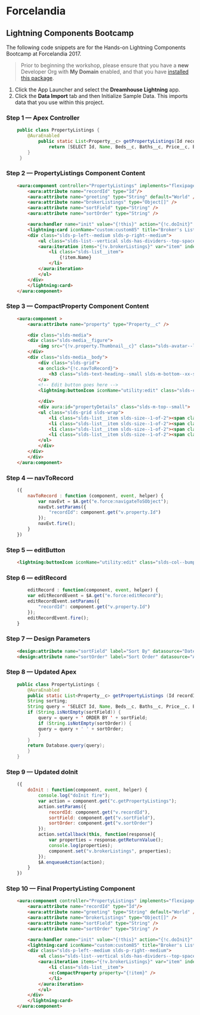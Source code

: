 # Forcelandia
## Lightning Components Bootcamp

The following code snippets are for the Hands-on Lightning Components Bootcamp at Forcelandia 2017.

> Prior to beginning the workshop, please ensure that you have a **new** Developer Org with **My Domain** enabled, and that you have [installed this package](https://login.salesforce.com/packaging/installPackage.apexp?p0=04t6A000000SG0F).

1. Click the App Launcher and select the **Dreamhouse Lightning** app.
2. Click the **Data Import** tab and then Initialize Sample Data. This imports data that you use within this project.

### Step 1 &mdash; Apex Controller

```java
	public class PropertyListings {
		@AuraEnabled
    		public static List<Property__c> getPropertyListings(Id recordId) {
        		return [SELECT Id, Name, Beds__c, Baths__c, Price__c, Broker__c, Status__c, Thumbnail__c FROM Property__c WHERE Broker__c=:recordId];
   	 	}
	 }
```

### Step 2 &mdash; PropertyListings Component Content

```html
	<aura:component controller="PropertyListings" implements="flexipage:availableForRecordHome,force:hasRecordId" access="global" >
	    <aura:attribute name="recordId" type="Id"/>
	    <aura:attribute name="greeting" type="String" default="World" />
	    <aura:attribute name="brokerListings" type="Object[]" />
	    <aura:attribute name="sortField" type="String" />
	    <aura:attribute name="sortOrder" type="String" />

	    <aura:handler name="init" value="{!this}" action="{!c.doInit}" />
	    <lightning:card iconName="custom:custom85" title="Broker's Listings">
		<div class="slds-p-left--medium slds-p-right--medium">
		    <ul class="slds-list--vertical slds-has-dividers--top-space">
			<aura:iteration items="{!v.brokerListings}" var="item" indexVar="i">
			    <li class="slds-list__item">                   
			    	{!item.Name}
			    </li>
			</aura:iteration>
		    </ul>
		</div>
	    </lightning:card>    
	</aura:component>
```
	
### Step 3 &mdash; CompactProperty Component Content

```html
	<aura:component >
	    <aura:attribute name="property" type="Property__c" />

	    <div class="slds-media">
		<div class="slds-media__figure">
		    <img src="{!v.property.Thumbnail__c}" class="slds-avatar--large slds-avatar--circle" alt="{!v.property.Title_c}" />
		</div>
		<div class="slds-media__body">
		    <div class="slds-grid">
			<a onclick="{!c.navToRecord}">
			    <h3 class="slds-text-heading--small slds-m-bottom--xx-small">{!v.property.Name}</h3>
			</a>
			<!-- Edit button goes here -->
			<lightning:buttonIcon iconName="utility:edit" class="slds-col--bump-left" variant="bare" alternativeText="Edit Record" onclick="{!c.editRecord}" />

		    </div>
		    <div aura:id="propertyDetails" class="slds-m-top--small">
			<ul class="slds-grid slds-wrap">
			    <li class="slds-list__item slds-size--1-of-2"><span class="slds-text-color--weak slds-m-right--small">Beds:</span> {!v.property.Beds__c}</li>
			    <li class="slds-list__item slds-size--1-of-2"><span class="slds-text-color--weak slds-m-right--small">Baths:</span> {!v.property.Baths__c}</li>
			    <li class="slds-list__item slds-size--1-of-2"><span class="slds-text-color--weak slds-m-right--small">Price:</span> {!v.property.Price__c}</li>
			    <li class="slds-list__item slds-size--1-of-2"><span class="slds-text-color--weak slds-m-right--small">Status:</span> {!v.property.Status__c}</li>
			</ul>
		    </div>
		</div>
	    </div>
	</aura:component>
```

### Step 4 &mdash; navToRecord

```js
	({
	    navToRecord : function (component, event, helper) {
	        var navEvt = $A.get("e.force:navigateToSObject");
	        navEvt.setParams({
	            "recordId": component.get("v.property.Id")
	        });
	        navEvt.fire();
	    }
	})
```
	
### Step 5 &mdash; editButton

```html
	<lightning:buttonIcon iconName="utility:edit" class="slds-col--bump-left" variant="bare" alternativeText="Edit Record" onclick="{!c.editRecord}" />
```

### Step 6 &mdash; editRecord

```js
		editRecord : function(component, event, helper) {
	    var editRecordEvent = $A.get("e.force:editRecord");
	    editRecordEvent.setParams({
	        "recordId": component.get("v.property.Id")
	    });
	    editRecordEvent.fire();
	}
```
	
### Step 7 &mdash; Design Parameters

```html
	<design:attribute name="sortField" label="Sort By" datasource="Date_Listed__c, Price__c, Status__c" default="Price" description="Set the list based on what criteria?" />
	<design:attribute name="sortOrder" label="Sort Order" datasource="ASC, DESC" description="Sort in ascending or descending order" />
```
	
### Step 8 &mdash; Updated Apex

```java
	public class PropertyListings {
	    @AuraEnabled
	    public static List<Property__c> getPropertyListings (Id recordId, String sortField, String sortOrder) {
		String sorting;
		String query = 'SELECT Id, Name, Beds__c, Baths__c, Price__c, Broker__c, Status__c, Thumbnail__c FROM Property__c WHERE Broker__c=:recordId'; 
		if (String.isNotEmpty(sortField)) {
		    query = query + ' ORDER BY ' + sortField;
		    if (String.isNotEmpty(sortOrder)) {
			query = query + ' ' + sortOrder;
		    }
		}          
		return Database.query(query);
	    }
	}
```
	
### Step 9 &mdash; Updated doInit

```js
	({
	    doInit : function(component, event, helper) {
	        console.log("doInit fire");
	        var action = component.get("c.getPropertyListings");
	        action.setParams({
	            recordId: component.get("v.recordId"),
	            sortField: component.get("v.sortField"),
	            sortOrder: component.get("v.sortOrder")
	        });
	        action.setCallback(this, function(response){
	            var properties = response.getReturnValue();
	            console.log(properties);
	            component.set("v.brokerListings", properties);
	        });
	        $A.enqueueAction(action);
	    }
	})
```
	
### Step 10 &mdash; Final PropertyListing Component

```html
	<aura:component controller="PropertyListings" implements="flexipage:availableForRecordHome,force:hasRecordId" access="global" >
	    <aura:attribute name="recordId" type="Id"/>
	    <aura:attribute name="greeting" type="String" default="World" />
	    <aura:attribute name="brokerListings" type="Object[]" />
	    <aura:attribute name="sortField" type="String" />
	    <aura:attribute name="sortOrder" type="String" />

	    <aura:handler name="init" value="{!this}" action="{!c.doInit}" />
	    <lightning:card iconName="custom:custom85" title="Broker's Listings">
		<div class="slds-p-left--medium slds-p-right--medium">
		    <ul class="slds-list--vertical slds-has-dividers--top-space">
			<aura:iteration items="{!v.brokerListings}" var="item" indexVar="i">
			    <li class="slds-list__item">                   
				<c:CompactProperty property="{!item}" />
			    </li>
			</aura:iteration>
		    </ul>
		</div>
	    </lightning:card>    
	</aura:component>
```
